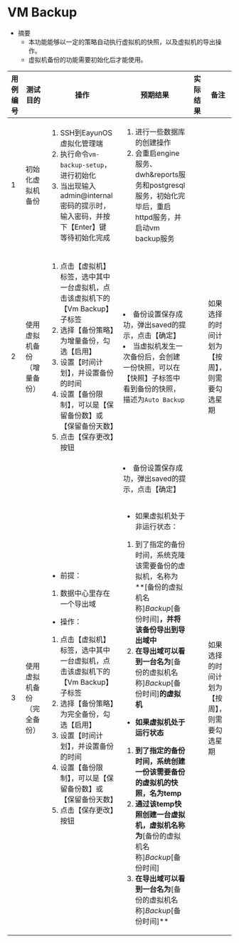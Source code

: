 # VM Backup 

* 摘要
  * 本功能能够以一定的策略自动执行虚拟机的快照，以及虚拟机的导出操作。
  * 虚拟机备份的功能需要初始化后才能使用。


|用例编号|测试目的|操作|预期结果|实际结果|备注|
|--------|--------|----|--------|--------|----|
|1       |初始化虚拟机备份|<ol><li>SSH到EayunOS虚拟化管理端</li><li>执行命令`vm-backup-setup`，进行初始化</li><li>当出现输入admin@internal密码的提示时，输入密码，并按下【Enter】键</li></li>等待初始化完成</li></ol>|<ol><li>进行一些数据库的创建操作</li><li>会重启engine服务、dwh&reports服务和postgresql服务，初始化完毕后，重启httpd服务，并启动vm backup服务</li></ol>| | |
|2       |使用虚拟机备份（增量备份）|<ol><li>点击【虚拟机】标签，选中其中一台虚拟机，点击该虚拟机下的【Vm Backup】子标签</li><li>选择【备份策略】为增量备份，勾选【启用】</li><li>设置【时间计划】，并设置备份的时间</li><li>设置【备份限制】，可以是【保留备份数】或【保留备份天数】</li><li>点击【保存更改】按钮</li></ol>|</ol><li>备份设置保存成功，弹出saved的提示，点击【确定】</li><li>当虚拟机发生一次备份后，会创建一份快照，可以在【快照】子标签中看到备份的快照，描述为`Auto Backup`</ol>| |如果选择的时间计划为【按周】，则需要勾选星期|
|3       |使用虚拟机备份（完全备份）|<ul><li>前提：</li></ul><ol><li>数据中心里存在一个导出域</li></ol><ul><li>操作：</li></ul><ol><li>点击【虚拟机】标签，选中其中一台虚拟机，点击该虚拟机下的【Vm Backup】子标签</li><li>选择【备份策略】为完全备份，勾选【启用】</li><li>设置【时间计划】，并设置备份的时间</li><li>设置【备份限制】，可以是【保留备份数】或【保留备份天数】</li><li>点击【保存更改】按钮</li></ol>|</ol><li>备份设置保存成功，弹出saved的提示，点击【确定】</li></ol><br /><ul><li>如果虚拟机处于非运行状态：</li></ul><ol><li>到了指定的备份时间，系统克隆该需要备份的虚拟机，名称为**[备份的虚拟机名称]_Backup_[备份时间]**，并将该备份导出到导出域中</li><li>在导出域可以看到一台名为**[备份的虚拟机名称]_Backup_[备份时间]**的虚拟机</ol><ul><li>如果虚拟机处于运行状态</li></ul><ol><li>到了指定的备份时间，系统创建一份该需要备份的虚拟机的快照，名为temp</li><li>通过该temp快照创建一台虚拟机，虚拟机名称为**[备份的虚拟机名称]_Backup_[备份时间]**</li><li>在导出域可以看到一台名为**[备份的虚拟机名称]_Backup_[备份时间]**</li></ol>| |如果选择的时间计划为【按周】，则需要勾选星期|
